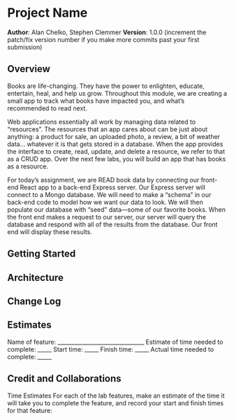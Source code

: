 # Project Name

**Author**: Alan Chelko, Stephen Clemmer
**Version**: 1.0.0 (increment the patch/fix version number if you make more commits past your first submission)

## Overview

Books are life-changing. They have the power to enlighten, educate, entertain, heal, and help us grow. Throughout this module, we are creating a small app to track what books have impacted you, and what’s recommended to read next.

Web applications essentially all work by managing data related to “resources”. The resources that an app cares about can be just about anything: a product for sale, an uploaded photo, a review, a bit of weather data… whatever it is that gets stored in a database. When the app provides the interface to create, read, update, and delete a resource, we refer to that as a CRUD app. Over the next few labs, you will build an app that has books as a resource.

For today’s assignment, we are READ book data by connecting our front-end React app to a back-end Express server. Our Express server will connect to a Mongo database. We will need to make a “schema” in our back-end code to model how we want our data to look. We will then populate our database with “seed” data—some of our favorite books. When the front end makes a request to our server, our server will query the database and respond with all of the results from the database. Our front end will display these results.

## Getting Started
<!-- What are the steps that a user must take in order to build this app on their own machine and get it running? -->

## Architecture
<!-- Provide a detailed description of the application design. What technologies (languages, libraries, etc) you're using, and any other relevant design information. -->

## Change Log
<!-- Use this area to document the iterative changes made to your application as each feature is successfully implemented. Use time stamps. Here's an example:

01-01-2001 4:59pm - Application now has a fully-functional express server, with a GET route for the location resource. -->

## Estimates
Name of feature: _______________________________
Estimate of time needed to complete: _____
Start time: _____
Finish time: _____
Actual time needed to complete: _____<!-- See below -->

## Credit and Collaborations
<!-- Give credit (and a link) to other people or resources that helped you build this application. -->
Time Estimates
For each of the lab features, make an estimate of the time it will take you to complete the feature, and record your start and finish times for that feature:


